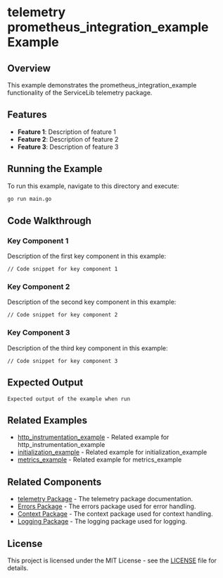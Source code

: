 # telemetry prometheus_integration_example Example

## Overview

This example demonstrates the prometheus_integration_example functionality of the ServiceLib telemetry package.

## Features

- **Feature 1**: Description of feature 1
- **Feature 2**: Description of feature 2
- **Feature 3**: Description of feature 3

## Running the Example

To run this example, navigate to this directory and execute:

```bash
go run main.go
```

## Code Walkthrough

### Key Component 1

Description of the first key component in this example:

```
// Code snippet for key component 1
```

### Key Component 2

Description of the second key component in this example:

```
// Code snippet for key component 2
```

### Key Component 3

Description of the third key component in this example:

```
// Code snippet for key component 3
```

## Expected Output

```
Expected output of the example when run
```

## Related Examples


- [http_instrumentation_example](../http_instrumentation_example/README.md) - Related example for http_instrumentation_example
- [initialization_example](../initialization_example/README.md) - Related example for initialization_example
- [metrics_example](../metrics_example/README.md) - Related example for metrics_example

## Related Components

- [telemetry Package](../../../telemetry/README.md) - The telemetry package documentation.
- [Errors Package](../../../errors/README.md) - The errors package used for error handling.
- [Context Package](../../../context/README.md) - The context package used for context handling.
- [Logging Package](../../../logging/README.md) - The logging package used for logging.

## License

This project is licensed under the MIT License - see the [LICENSE](../../../LICENSE) file for details.
